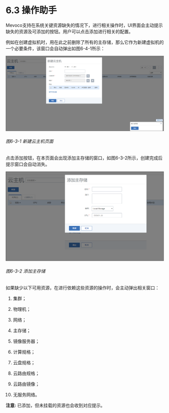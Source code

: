 # 6.3 操作助手
Mevoco支持在系统关键资源缺失的情况下，进行相关操作时，UI界面会主动提示缺失的资源及可添加的按钮。用户可以点击添加进行相关的配置。

例如在创建虚拟机时，用在此之前删除了所有的主存储，那么它作为新建虚拟机的一个必要条件，该窗口会自动弹出如图6-4-1所示：

![png](../images/6-3-1.png "图6-3-1  新建云主机页面")
###### 图6-3-1 新建云主机页面
点击添加按钮，在本页面会出现添加主存储的窗口，如图6-3-2所示，创建完成后提示窗口会自动消失。

![png](../images/6-3-2.png "图6-3-2  添加主存储")

###### 图6-3-2 添加主存储

如果缺少以下可用资源，在进行依赖这些资源的操作时，会主动弹出相关窗口： 

1. 集群；

2. 物理机；

3. 网络；

4. 主存储；

5. 镜像服务器；

6. 计算规格；

7. 云盘规格；

8. 云路由规格；

9. 云路由镜像；

10. 无服务网络。

**注意:** 已添加，但未挂载的资源也会收到对应提示。
